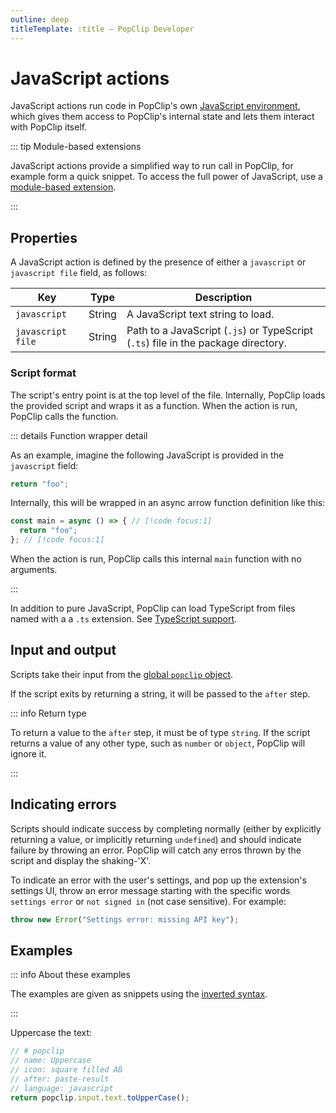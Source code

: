```yaml
---
outline: deep
titleTemplate: :title — PopClip Developer
---
```


# JavaScript actions

JavaScript actions run code in PopClip's own
[JavaScript environment](./js-environment), which gives them access to PopClip's
internal state and lets them interact with PopClip itself.

::: tip Module-based extensions

JavaScript actions provide a simplified way to run call in PopClip, for example
form a quick snippet. To access the full power of JavaScript, use a
[module-based extension](./js-modules).

:::

## Properties

A JavaScript action is defined by the presence of either a `javascript` or
`javascript file` field, as follows:

| Key               | Type   | Description                                                                       |
| ----------------- | ------ | --------------------------------------------------------------------------------- |
| `javascript`      | String | A JavaScript text string to load.                                                 |
| `javascript file` | String | Path to a JavaScript (`.js`) or TypeScript (`.ts`) file in the package directory. |

### Script format

The script's entry point is at the top level of the file. Internally, PopClip
loads the provided script and wraps it as a function. When the action is run,
PopClip calls the function.

::: details Function wrapper detail

As an example, imagine the following JavaScript is provided in the `javascript`
field:

```javascript
return "foo";
```

Internally, this will be wrapped in an async arrow function definition like
this:

```javascript
const main = async () => { // [!code focus:1]
  return "foo";
}; // [!code focus:1]
```

When the action is run, PopClip calls this internal `main` function with no
arguments.

:::

In addition to pure JavaScript, PopClip can load TypeScript from files named
with a a `.ts` extension. See
[TypeScript support](./js-environment.md#typescript-support).

## Input and output

Scripts take their input from the
[global `popclip` object](./js-environment.md#global-popclip-object).

If the script exits by returning a string, it will be passed to the `after`
step.

::: info Return type

To return a value to the `after` step, it must be of type `string`. If the
script returns a value of any other type, such as `number` or `object`, PopClip
will ignore it.

:::

## Indicating errors

Scripts should indicate success by completing normally (either by explicitly
returning a value, or implicitly returning `undefined`) and should indicate
failure by throwing an error. PopClip will catch any erros thrown by the script
and display the shaking-'X'.

To indicate an error with the user's settings, and pop up the extension's
settings UI, throw an error message starting with the specific words
`settings error` or `not signed in` (not case sensitive). For example:

```javascript
throw new Error("Settings error: missing API key");
```

## Examples

::: info About these examples

The examples are given as snippets using the
[inverted syntax](./snippets#inverted-syntax).

:::

Uppercase the text:

```javascript
// # popclip
// name: Uppercase
// icon: square filled AB
// after: paste-result
// language: javascript
return popclip.input.text.toUpperCase();
```
